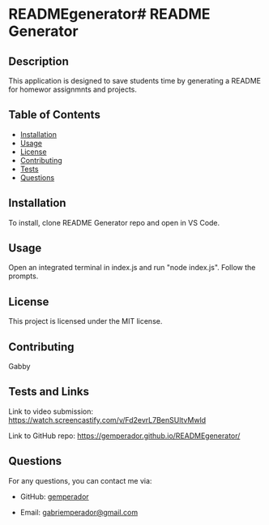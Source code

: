 # READMEgenerator# README Generator

## Description

This application is designed to save students time by generating a README for homewor assignmnts and projects.

## Table of Contents

- [Installation](#installation)
- [Usage](#usage)
- [License](#license)
- [Contributing](#contributing)
- [Tests](#tests)
- [Questions](#questions)

## Installation

To install, clone README Generator repo and open in VS Code.

## Usage

Open an integrated terminal in index.js and run "node index.js". Follow the prompts.

## License

This project is licensed under the MIT license.

## Contributing

Gabby

## Tests and Links

Link to video submission: https://watch.screencastify.com/v/Fd2evrL7BenSUltvMwld

Link to GitHub repo: https://gemperador.github.io/READMEgenerator/

## Questions

For any questions, you can contact me via:

- GitHub: [gemperador](https://github.com/gemperador)

- Email: gabriemperador@gmail.com
